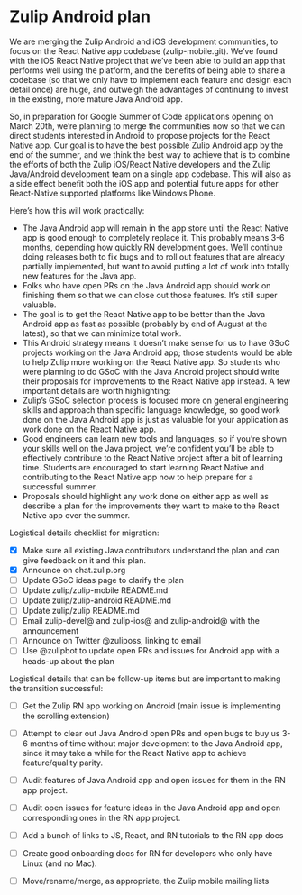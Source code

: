 # Zulip Android plan

We are merging the Zulip Android and iOS development communities, to
focus on the React Native app codebase (zulip-mobile.git).  We’ve
found with the iOS React Native project that we’ve been able to build
an app that performs well using the platform, and the benefits of
being able to share a codebase (so that we only have to implement each
feature and design each detail once) are huge, and outweigh the
advantages of continuing to invest in the existing, more mature Java
Android app.

So, in preparation for Google Summer of Code applications opening on
March 20th, we’re planning to merge the communities now so that we can
direct students interested in Android to propose projects for the
React Native app.  Our goal is to have the best possible Zulip Android
app by the end of the summer, and we think the best way to achieve
that is to combine the efforts of both the Zulip iOS/React Native
developers and the Zulip Java/Android development team on a single app
codebase.  This will also as a side effect benefit both the iOS app
and potential future apps for other React-Native supported platforms
like Windows Phone.

Here’s how this will work practically:

- The Java Android app will remain in the app store until the React
  Native app is good enough to completely replace it.  This probably
  means 3-6 months, depending how quickly RN development goes.  We’ll
  continue doing releases both to fix bugs and to roll out features
  that are already partially implemented, but want to avoid putting a
  lot of work into totally new features for the Java app.
- Folks who have open PRs on the Java Android app should work on
  finishing them so that we can close out those features.  It’s still
  super valuable.
- The goal is to get the React Native app to be better than the Java
  Android app as fast as possible (probably by end of August at the
  latest), so that we can minimize total work.
- This Android strategy means it doesn’t make sense for us to have
  GSoC projects working on the Java Android app; those students would
  be able to help Zulip more working on the React Native app.  So
  students who were planning to do GSoC with the Java Android project
  should write their proposals for improvements to the React Native
  app instead.  A few important details are worth highlighting:
- Zulip’s GSoC selection process is focused more on general
  engineering skills and approach than specific language knowledge, so
  good work done on the Java Android app is just as valuable for your
  application as work done on the React Native app.
- Good engineers can learn new tools and languages, so if you’re shown
  your skills well on the Java project, we’re confident you’ll be able
  to effectively contribute to the React Native project after a bit of
  learning time.  Students are encouraged to start learning React
  Native and contributing to the React Native app now to help prepare
  for a successful summer.
- Proposals should highlight any work done on either app as well as
  describe a plan for the improvements they want to make to the React
  Native app over the summer.


Logistical details checklist for migration:

* [x] Make sure all existing Java contributors understand the plan and
  can give feedback on it and this plan.
* [x] Announce on chat.zulip.org
* [ ] Update GSoC ideas page to clarify the plan
* [ ] Update zulip/zulip-mobile README.md
* [ ] Update zulip/zulip-android README.md
* [ ] Update zulip/zulip README.md
* [ ] Email zulip-devel@ and zulip-ios@ and zulip-android@ with the
  announcement
* [ ] Announce on Twitter @zuliposs, linking to email
* [ ] Use @zulipbot to update open PRs and issues for Android app with
  a heads-up about the plan

Logistical details that can be follow-up items but are important to
making the transition successful:

* [ ] Get the Zulip RN app working on Android (main issue is
implementing the scrolling extension)

* [ ] Attempt to clear out Java Android open PRs and open bugs to buy
  us 3-6 months of time without major development to the Java Android
  app, since it may take a while for the React Native app to achieve
  feature/quality parity.

* [ ] Audit features of Java Android app and open issues for them in
  the RN app project.
* [ ] Audit open issues for feature ideas in the Java Android app and
  open corresponding ones in the RN app project.
* [ ] Add a bunch of links to JS, React, and RN tutorials to the RN app docs
* [ ] Create good onboarding docs for RN for developers who only have Linux (and no Mac).
* [ ] Move/rename/merge, as appropriate, the Zulip mobile mailing lists

